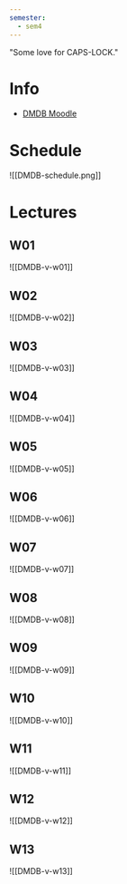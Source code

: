 ```yaml
---
semester:
  - sem4
---
```

"Some love for CAPS-LOCK."


# Info
- [DMDB Moodle](https://moodle-app2.let.ethz.ch/course/view.php?id=24995)


# Schedule
![[DMDB-schedule.png]]

# Lectures

## W01
![[DMDB-v-w01]]

## W02
![[DMDB-v-w02]]

## W03
![[DMDB-v-w03]]

## W04
![[DMDB-v-w04]]

## W05
![[DMDB-v-w05]]

## W06
![[DMDB-v-w06]]

## W07
![[DMDB-v-w07]]

## W08
![[DMDB-v-w08]]

## W09
![[DMDB-v-w09]]

## W10
![[DMDB-v-w10]]

## W11
![[DMDB-v-w11]]

## W12
![[DMDB-v-w12]]

## W13
![[DMDB-v-w13]]
